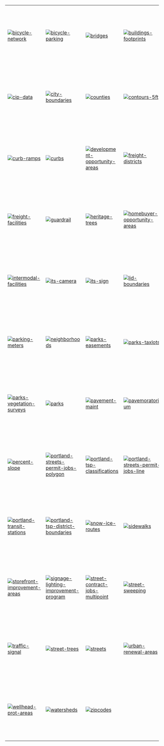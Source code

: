 <table>
<tr height="200">
<td><a href="https://f.cloud.github.com/assets/25/791577/4213d894-eb4a-11e2-8ff0-665dfd3ae956.png" target="_blank"><img src="https://f.cloud.github.com/assets/25/791577/4213d894-eb4a-11e2-8ff0-665dfd3ae956.png" alt="bicycle-network" style="max-width:100%;"></a></td>
<td><a href="https://f.cloud.github.com/assets/25/791578/42142934-eb4a-11e2-809e-d814bb118b96.png" target="_blank"><img src="https://f.cloud.github.com/assets/25/791578/42142934-eb4a-11e2-809e-d814bb118b96.png" alt="bicycle-parking" style="max-width:100%;"></a></td>
<td><a href="https://f.cloud.github.com/assets/25/791579/422aad80-eb4a-11e2-88e8-ac45521012b8.png" target="_blank"><img src="https://f.cloud.github.com/assets/25/791579/422aad80-eb4a-11e2-88e8-ac45521012b8.png" alt="bridges" style="max-width:100%;"></a></td>
<td><a href="https://f.cloud.github.com/assets/25/791580/42308336-eb4a-11e2-9ae3-e5da93699abc.png" target="_blank"><img src="https://f.cloud.github.com/assets/25/791580/42308336-eb4a-11e2-9ae3-e5da93699abc.png" alt="buildings-footprints" style="max-width:100%;"></a></td>
<td><a href="https://f.cloud.github.com/assets/25/791581/423c5c9c-eb4a-11e2-8aa0-e87414427561.png" target="_blank"><img src="https://f.cloud.github.com/assets/25/791581/423c5c9c-eb4a-11e2-8aa0-e87414427561.png" alt="business-associations" style="max-width:100%;"></a></td>
</tr>
<tr height="200">
<td><a href="https://f.cloud.github.com/assets/25/791582/4246d05a-eb4a-11e2-9e1f-a04c6d406713.png" target="_blank"><img src="https://f.cloud.github.com/assets/25/791582/4246d05a-eb4a-11e2-9e1f-a04c6d406713.png" alt="cip-data" style="max-width:100%;"></a></td>
<td><a href="https://f.cloud.github.com/assets/25/791583/4247ff5c-eb4a-11e2-862c-f8870b391f61.png" target="_blank"><img src="https://f.cloud.github.com/assets/25/791583/4247ff5c-eb4a-11e2-862c-f8870b391f61.png" alt="city-boundaries" style="max-width:100%;"></a></td>
<td><a href="https://f.cloud.github.com/assets/25/791586/42510a48-eb4a-11e2-8f59-421cfad7e1bb.png" target="_blank"><img src="https://f.cloud.github.com/assets/25/791586/42510a48-eb4a-11e2-8f59-421cfad7e1bb.png" alt="counties" style="max-width:100%;"></a></td>
<td><a href="https://f.cloud.github.com/assets/25/791584/425022ea-eb4a-11e2-8df7-0b68a1706b6a.png" target="_blank"><img src="https://f.cloud.github.com/assets/25/791584/425022ea-eb4a-11e2-8df7-0b68a1706b6a.png" alt="contours-5ft" style="max-width:100%;"></a></td>
<td><a href="https://f.cloud.github.com/assets/25/791585/4253fa28-eb4a-11e2-9de7-6b1efb2c5b15.png" target="_blank"><img src="https://f.cloud.github.com/assets/25/791585/4253fa28-eb4a-11e2-9de7-6b1efb2c5b15.png" alt="corners" style="max-width:100%;"></a></td>
</tr>
<tr height="200">
<td><a href="https://f.cloud.github.com/assets/25/791587/4257a3bc-eb4a-11e2-8251-6820a7b21c9a.png" target="_blank"><img src="https://f.cloud.github.com/assets/25/791587/4257a3bc-eb4a-11e2-8251-6820a7b21c9a.png" alt="curb-ramps" style="max-width:100%;"></a></td>
<td><a href="https://f.cloud.github.com/assets/25/791588/425e8150-eb4a-11e2-9efd-2675162a23fd.png" target="_blank"><img src="https://f.cloud.github.com/assets/25/791588/425e8150-eb4a-11e2-9efd-2675162a23fd.png" alt="curbs" style="max-width:100%;"></a></td>
<td><a href="https://f.cloud.github.com/assets/25/791589/425eb7b0-eb4a-11e2-950f-53e920bfe552.png" target="_blank"><img src="https://f.cloud.github.com/assets/25/791589/425eb7b0-eb4a-11e2-950f-53e920bfe552.png" alt="development-opportunity-areas" style="max-width:100%;"></a></td>
<td><a href="https://f.cloud.github.com/assets/25/791590/426aa8f4-eb4a-11e2-9971-1af227de3176.png" target="_blank"><img src="https://f.cloud.github.com/assets/25/791590/426aa8f4-eb4a-11e2-9971-1af227de3176.png" alt="freight-districts" style="max-width:100%;"></a></td>
<td><a href="https://f.cloud.github.com/assets/25/791591/426a8f68-eb4a-11e2-9614-eb2503111742.png" target="_blank"><img src="https://f.cloud.github.com/assets/25/791591/426a8f68-eb4a-11e2-9614-eb2503111742.png" alt="enterprise-ecommerce-zone" style="max-width:100%;"></a></td>
</tr>
<tr height="200">
<td><a href="https://f.cloud.github.com/assets/25/791592/426e7bb4-eb4a-11e2-9144-c517fb5fbc5b.png" target="_blank"><img src="https://f.cloud.github.com/assets/25/791592/426e7bb4-eb4a-11e2-9144-c517fb5fbc5b.png" alt="freight-facilities" style="max-width:100%;"></a></td>
<td><a href="https://f.cloud.github.com/assets/25/791593/426effd0-eb4a-11e2-9962-a9c722e91060.png" target="_blank"><img src="https://f.cloud.github.com/assets/25/791593/426effd0-eb4a-11e2-9962-a9c722e91060.png" alt="guardrail" style="max-width:100%;"></a></td>
<td><a href="https://f.cloud.github.com/assets/25/791594/4278ce2a-eb4a-11e2-96c7-69ce5fc85e09.png" target="_blank"><img src="https://f.cloud.github.com/assets/25/791594/4278ce2a-eb4a-11e2-96c7-69ce5fc85e09.png" alt="heritage-trees" style="max-width:100%;"></a></td>
<td><a href="https://f.cloud.github.com/assets/25/791595/427e53fe-eb4a-11e2-84ac-aa7ddf49d580.png" target="_blank"><img src="https://f.cloud.github.com/assets/25/791595/427e53fe-eb4a-11e2-84ac-aa7ddf49d580.png" alt="homebuyer-opportunity-areas" style="max-width:100%;"></a></td>
<td><a href="https://f.cloud.github.com/assets/25/791597/428612e2-eb4a-11e2-916b-a1328f6af1ff.png" target="_blank"><img src="https://f.cloud.github.com/assets/25/791597/428612e2-eb4a-11e2-916b-a1328f6af1ff.png" alt="leaf-pickup" style="max-width:100%;"></a></td>
</tr>
<tr height="200">
<td><a href="https://f.cloud.github.com/assets/25/791596/4286928a-eb4a-11e2-8df1-6d90a8858c2d.png" target="_blank"><img src="https://f.cloud.github.com/assets/25/791596/4286928a-eb4a-11e2-8df1-6d90a8858c2d.png" alt="intermodal-facilities" style="max-width:100%;"></a></td>
<td><a href="https://f.cloud.github.com/assets/25/791599/428821d6-eb4a-11e2-8d1f-4c43b29264d8.png" target="_blank"><img src="https://f.cloud.github.com/assets/25/791599/428821d6-eb4a-11e2-8d1f-4c43b29264d8.png" alt="its-camera" style="max-width:100%;"></a></td>
<td><a href="https://f.cloud.github.com/assets/25/791598/428b0f0e-eb4a-11e2-9130-4a3ca62021bb.png" target="_blank"><img src="https://f.cloud.github.com/assets/25/791598/428b0f0e-eb4a-11e2-9130-4a3ca62021bb.png" alt="its-sign" style="max-width:100%;"></a></td>
<td><a href="https://f.cloud.github.com/assets/25/791601/4294fba4-eb4a-11e2-9426-f6c5b275fed2.png" target="_blank"><img src="https://f.cloud.github.com/assets/25/791601/4294fba4-eb4a-11e2-9426-f6c5b275fed2.png" alt="lid-boundaries" style="max-width:100%;"></a></td>
<td><a href="https://f.cloud.github.com/assets/25/791600/4294fc94-eb4a-11e2-88ea-8f35bdbe5f6e.png" target="_blank"><img src="https://f.cloud.github.com/assets/25/791600/4294fc94-eb4a-11e2-88ea-8f35bdbe5f6e.png" alt="lid-streets" style="max-width:100%;"></a></td>
</tr>
<tr height="200">
<td><a href="https://f.cloud.github.com/assets/25/791602/42a3014a-eb4a-11e2-9225-276dd0d1c934.png" target="_blank"><img src="https://f.cloud.github.com/assets/25/791602/42a3014a-eb4a-11e2-9225-276dd0d1c934.png" alt="parking-meters" style="max-width:100%;"></a></td>
<td><a href="https://f.cloud.github.com/assets/25/791603/42a26cda-eb4a-11e2-918e-7e8bbad99941.png" target="_blank"><img src="https://f.cloud.github.com/assets/25/791603/42a26cda-eb4a-11e2-918e-7e8bbad99941.png" alt="neighborhoods" style="max-width:100%;"></a></td>
<td><a href="https://f.cloud.github.com/assets/25/791604/42a390c4-eb4a-11e2-9a69-2c2719fa1c6a.png" target="_blank"><img src="https://f.cloud.github.com/assets/25/791604/42a390c4-eb4a-11e2-9a69-2c2719fa1c6a.png" alt="parks-easements" style="max-width:100%;"></a></td>
<td><a href="https://f.cloud.github.com/assets/25/791605/42a7068c-eb4a-11e2-8769-877af5d237db.png" target="_blank"><img src="https://f.cloud.github.com/assets/25/791605/42a7068c-eb4a-11e2-8769-877af5d237db.png" alt="parks-taxlots" style="max-width:100%;"></a></td>
<td><a href="https://f.cloud.github.com/assets/25/791606/42b45062-eb4a-11e2-8c35-d9c7327383c8.png" target="_blank"><img src="https://f.cloud.github.com/assets/25/791606/42b45062-eb4a-11e2-8c35-d9c7327383c8.png" alt="parks-trails" style="max-width:100%;"></a></td>
</tr>
<tr height="200">
<td><a href="https://f.cloud.github.com/assets/25/791607/42b74bd2-eb4a-11e2-9390-bb28b26553cf.png" target="_blank"><img src="https://f.cloud.github.com/assets/25/791607/42b74bd2-eb4a-11e2-9390-bb28b26553cf.png" alt="parks-vegetation-surveys" style="max-width:100%;"></a></td>
<td><a href="https://f.cloud.github.com/assets/25/791608/42be763c-eb4a-11e2-9711-5513f8eb5ea5.png" target="_blank"><img src="https://f.cloud.github.com/assets/25/791608/42be763c-eb4a-11e2-9711-5513f8eb5ea5.png" alt="parks" style="max-width:100%;"></a></td>
<td><a href="https://f.cloud.github.com/assets/25/791609/42bece0c-eb4a-11e2-9607-2ebd18ef1cac.png" target="_blank"><img src="https://f.cloud.github.com/assets/25/791609/42bece0c-eb4a-11e2-9607-2ebd18ef1cac.png" alt="pavement-maint" style="max-width:100%;"></a></td>
<td><a href="https://f.cloud.github.com/assets/25/791610/42c80698-eb4a-11e2-93d8-d9581e70c447.png" target="_blank"><img src="https://f.cloud.github.com/assets/25/791610/42c80698-eb4a-11e2-93d8-d9581e70c447.png" alt="pavemoratorium" style="max-width:100%;"></a></td>
<td><a href="https://f.cloud.github.com/assets/25/791611/42cc88ee-eb4a-11e2-8369-5fb4c65ffff6.png" target="_blank"><img src="https://f.cloud.github.com/assets/25/791611/42cc88ee-eb4a-11e2-8369-5fb4c65ffff6.png" alt="pedestrian-districts" style="max-width:100%;"></a></td>
</tr>
<tr height="200">
<td><a href="https://f.cloud.github.com/assets/25/791612/42ebe770-eb4a-11e2-8fd3-5ce00a629edf.png" target="_blank"><img src="https://f.cloud.github.com/assets/25/791612/42ebe770-eb4a-11e2-8fd3-5ce00a629edf.png" alt="percent-slope" style="max-width:100%;"></a></td>
<td><a href="https://f.cloud.github.com/assets/25/791614/42f55800-eb4a-11e2-9fee-cfd64681ceb5.png" target="_blank"><img src="https://f.cloud.github.com/assets/25/791614/42f55800-eb4a-11e2-9fee-cfd64681ceb5.png" alt="portland-streets-permit-jobs-polygon" style="max-width:100%;"></a></td>
<td><a href="https://f.cloud.github.com/assets/25/791615/42f993e8-eb4a-11e2-95ce-38ba579d1930.png" target="_blank"><img src="https://f.cloud.github.com/assets/25/791615/42f993e8-eb4a-11e2-95ce-38ba579d1930.png" alt="portland-tsp-classifications" style="max-width:100%;"></a></td>
<td><a href="https://f.cloud.github.com/assets/25/791613/42f2f380-eb4a-11e2-837e-ac6d99abd84b.png" target="_blank"><img src="https://f.cloud.github.com/assets/25/791613/42f2f380-eb4a-11e2-837e-ac6d99abd84b.png" alt="portland-streets-permit-jobs-line" style="max-width:100%;"></a></td>
<td><a href="https://f.cloud.github.com/assets/25/791616/42f69e0e-eb4a-11e2-9eba-10b9faecd205.png" target="_blank"><img src="https://f.cloud.github.com/assets/25/791616/42f69e0e-eb4a-11e2-9eba-10b9faecd205.png" alt="portland-streets-permit-jobs-point" style="max-width:100%;"></a></td>
</tr>
<tr height="200">
<td><a href="https://f.cloud.github.com/assets/25/791617/42f7d54e-eb4a-11e2-9c58-2d4872728080.png" target="_blank"><img src="https://f.cloud.github.com/assets/25/791617/42f7d54e-eb4a-11e2-9c58-2d4872728080.png" alt="portland-transit-stations" style="max-width:100%;"></a></td>
<td><a href="https://f.cloud.github.com/assets/25/791618/430faf02-eb4a-11e2-9af0-4df8d5ecf425.png" target="_blank"><img src="https://f.cloud.github.com/assets/25/791618/430faf02-eb4a-11e2-9af0-4df8d5ecf425.png" alt="portland-tsp-district-boundaries" style="max-width:100%;"></a></td>
<td><a href="https://f.cloud.github.com/assets/25/791619/43121a30-eb4a-11e2-8f38-08124ab5477f.png" target="_blank"><img src="https://f.cloud.github.com/assets/25/791619/43121a30-eb4a-11e2-8f38-08124ab5477f.png" alt="snow-ice-routes" style="max-width:100%;"></a></td>
<td><a href="https://f.cloud.github.com/assets/25/791620/431259b4-eb4a-11e2-85fb-1fd0a75331ed.png" target="_blank"><img src="https://f.cloud.github.com/assets/25/791620/431259b4-eb4a-11e2-85fb-1fd0a75331ed.png" alt="sidewalks" style="max-width:100%;"></a></td>
<td><a href="https://f.cloud.github.com/assets/25/791622/43148b94-eb4a-11e2-8d05-f415434cfe9a.png" target="_blank"><img src="https://f.cloud.github.com/assets/25/791622/43148b94-eb4a-11e2-8d05-f415434cfe9a.png" alt="street-contract-jobs-line" style="max-width:100%;"></a></td>
</tr>
<tr height="200">
<td><a href="https://f.cloud.github.com/assets/25/791621/4314e47c-eb4a-11e2-9e47-026b6deb8863.png" target="_blank"><img src="https://f.cloud.github.com/assets/25/791621/4314e47c-eb4a-11e2-9e47-026b6deb8863.png" alt="storefront-improvement-areas" style="max-width:100%;"></a></td>
<td><a href="https://f.cloud.github.com/assets/25/791623/4319aa20-eb4a-11e2-9425-d2b4fbf6247a.png" target="_blank"><img src="https://f.cloud.github.com/assets/25/791623/4319aa20-eb4a-11e2-9425-d2b4fbf6247a.png" alt="signage-lighting-improvement-program" style="max-width:100%;"></a></td>
<td><a href="https://f.cloud.github.com/assets/25/791624/43313d48-eb4a-11e2-99a7-724d7283dd16.png" target="_blank"><img src="https://f.cloud.github.com/assets/25/791624/43313d48-eb4a-11e2-99a7-724d7283dd16.png" alt="street-contract-jobs-multipoint" style="max-width:100%;"></a></td>
<td><a href="https://f.cloud.github.com/assets/25/791625/433505cc-eb4a-11e2-8b00-b0f17a4b8eed.png" target="_blank"><img src="https://f.cloud.github.com/assets/25/791625/433505cc-eb4a-11e2-8b00-b0f17a4b8eed.png" alt="street-sweeping" style="max-width:100%;"></a></td>
<td><a href="https://f.cloud.github.com/assets/25/791626/433744cc-eb4a-11e2-9198-f8fcc29428d8.png" target="_blank"><img src="https://f.cloud.github.com/assets/25/791626/433744cc-eb4a-11e2-9198-f8fcc29428d8.png" alt="traffic-calming" style="max-width:100%;"></a></td>
</tr>
<tr height="200">
<td><a href="https://f.cloud.github.com/assets/25/791627/433a4636-eb4a-11e2-81e2-08b794d01b8c.png" target="_blank"><img src="https://f.cloud.github.com/assets/25/791627/433a4636-eb4a-11e2-81e2-08b794d01b8c.png" alt="traffic-signal" style="max-width:100%;"></a></td>
<td><a href="https://f.cloud.github.com/assets/25/791628/4337039a-eb4a-11e2-91a5-fdfa2ae8cd97.png" target="_blank"><img src="https://f.cloud.github.com/assets/25/791628/4337039a-eb4a-11e2-91a5-fdfa2ae8cd97.png" alt="street-trees" style="max-width:100%;"></a></td>
<td><a href="https://f.cloud.github.com/assets/25/791629/43392b0c-eb4a-11e2-9ddf-b72f188d7d5b.png" target="_blank"><img src="https://f.cloud.github.com/assets/25/791629/43392b0c-eb4a-11e2-9ddf-b72f188d7d5b.png" alt="streets" style="max-width:100%;"></a></td>
<td><a href="https://f.cloud.github.com/assets/25/791630/434a0e22-eb4a-11e2-837e-4b1c1aa03d42.png" target="_blank"><img src="https://f.cloud.github.com/assets/25/791630/434a0e22-eb4a-11e2-837e-4b1c1aa03d42.png" alt="urban-renewal-areas" style="max-width:100%;"></a></td>
<td><a href="https://f.cloud.github.com/assets/25/791631/435c72ce-eb4a-11e2-8e31-d2bbbda0b7a8.png" target="_blank"><img src="https://f.cloud.github.com/assets/25/791631/435c72ce-eb4a-11e2-8e31-d2bbbda0b7a8.png" alt="zoning-data" style="max-width:100%;"></a></td>
</tr>
<tr height="200">
<td><a href="https://f.cloud.github.com/assets/25/791633/435eca60-eb4a-11e2-8d70-159abd967e2b.png" target="_blank"><img src="https://f.cloud.github.com/assets/25/791633/435eca60-eb4a-11e2-8d70-159abd967e2b.png" alt="wellhead-prot-areas" style="max-width:100%;"></a></td>
<td><a href="https://f.cloud.github.com/assets/25/791632/435dbc74-eb4a-11e2-974f-9e11e1bb82bc.png" target="_blank"><img src="https://f.cloud.github.com/assets/25/791632/435dbc74-eb4a-11e2-974f-9e11e1bb82bc.png" alt="watersheds" style="max-width:100%;"></a></td>
<td><a href="https://f.cloud.github.com/assets/25/791634/43629690-eb4a-11e2-98b1-5169f752e57d.png" target="_blank"><img src="https://f.cloud.github.com/assets/25/791634/43629690-eb4a-11e2-98b1-5169f752e57d.png" alt="zipcodes" style="max-width:100%;"></a></td>
</tr>
</table>